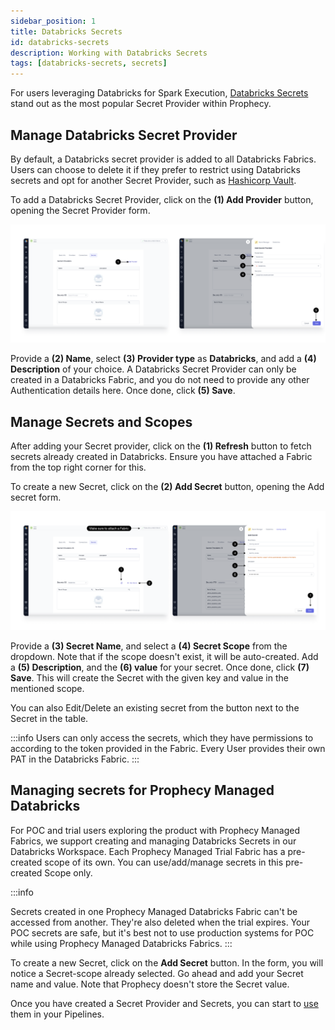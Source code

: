 ```yaml
---
sidebar_position: 1
title: Databricks Secrets
id: databricks-secrets
description: Working with Databricks Secrets
tags: [databricks-secrets, secrets]
---
```


For users leveraging Databricks for Spark Execution, [Databricks Secrets](https://docs.databricks.com/en/security/secrets/index.html) stand out as the most popular Secret Provider within Prophecy.

## Manage Databricks Secret Provider

By default, a Databricks secret provider is added to all Databricks Fabrics. Users can choose to delete it if they prefer to restrict using Databricks secrets and opt for another Secret Provider, such as [Hashicorp Vault](./hashicorp-vault.md).

To add a Databricks Secret Provider, click on the **(1) Add Provider** button, opening the Secret Provider form.

![Add_Databricks_secret_provider](img/Add_databricks_provider.png)

Provide a **(2) Name**, select **(3) Provider type** as **Databricks**, and add a **(4) Description** of your choice. A Databricks Secret Provider can only be created in a Databricks Fabric, and you do not need to provide any other Authentication details here. Once done, click **(5) Save**.

## Manage Secrets and Scopes

After adding your Secret provider, click on the **(1) Refresh** button to fetch secrets already created in Databricks. Ensure you have attached a Fabric from the top right corner for this.

To create a new Secret, click on the **(2) Add Secret** button, opening the Add secret form.

![Add_databricks_secrets](img/Add_databricks_secrets.png)

Provide a **(3) Secret Name**, and select a **(4) Secret Scope** from the dropdown. Note that if the scope doesn't exist, it will be auto-created.
Add a **(5) Description**, and the **(6) value** for your secret. Once done, click **(7) Save**. This will create the Secret with the given key and value in the mentioned scope.

You can also Edit/Delete an existing secret from the button next to the Secret in the table.

:::info
Users can only access the secrets, which they have permissions to according to the token provided in the Fabric. Every User provides their own PAT in the Databricks Fabric.
:::

## Managing secrets for Prophecy Managed Databricks

For POC and trial users exploring the product with Prophecy Managed Fabrics, we support creating and managing Databricks Secrets in our Databricks Workspace. Each Prophecy Managed Trial Fabric has a pre-created scope of its own. You can use/add/manage secrets in this pre-created Scope only.

:::info

Secrets created in one Prophecy Managed Databricks Fabric can't be accessed from another. They're also deleted when the trial expires.
Your POC secrets are safe, but it's best not to use production systems for POC while using Prophecy Managed Databricks Fabrics.
:::

To create a new Secret, click on the **Add Secret** button. In the form, you will notice a Secret-scope already selected. Go ahead and add your Secret name and value. Note that Prophecy doesn't store the Secret value.

Once you have created a Secret Provider and Secrets, you can start to [use](./using-secrets.md) them in your Pipelines.
